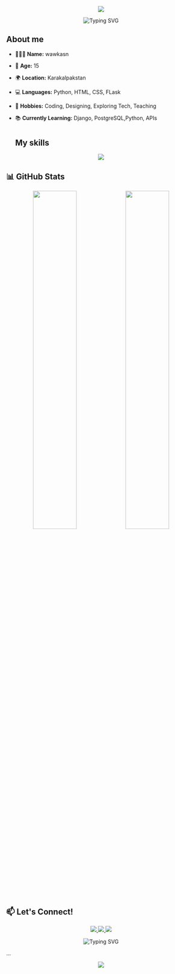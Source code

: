 <!-- HEADER: Chiroyli to‘lqinli banner -->
<p align="center">
  <img src="https://capsule-render.vercel.app/api?type=waving&color=0:ff00cc,100:333399&height=200&section=header&text=Hi%20there!%20I'm%20wawkasn%20👋&fontSize=40&fontColor=ffffff&fontAlignY=40" />
</p>

<!-- TYPING EFFECT: Animasiyali yozuv -->
<p align="center">
  <img src="https://readme-typing-svg.demolab.com?font=Fira+Code&size=24&pause=1000&center=true&vCenter=true&width=450&lines=Welcome+to+my+GitHub!;I+love+Python+%F0%9F%90%8D;Coding+is+fun+%F0%9F%92%BB;Let's+build+something+awesome!" alt="Typing SVG" />
</p>

## About me

- 👩🏼‍💻 **Name:** wawkasn  
- 🎂 **Age:** 15  
- 🌍 **Location:** Karakalpakstan  
- 💻 **Languages:** Python, HTML, CSS, FLask
- 🎨 **Hobbies:** Coding, Designing, Exploring Tech, Teaching  
- 📚 **Currently Learning:** Django, PostgreSQL,Python, APIs
  #

  ## My skills

<p align="center"> 
  <img src="https://skillicons.dev/icons?i=python,html,css,js,git,github,django,postgres,linux,vscode" /> 
</p>

## 📊 GitHub Stats
<p align="center"> 
  <img width="48%" src="https://github-readme-stats.vercel.app/api?username=wawkasn&show_icons=true&theme=tokyonight" /> 
  <img width="48%" src="https://github-readme-stats.vercel.app/api/top-langs/?username=wawkasn&layout=compact&theme=tokyonight" /> 
</p>

## 📫 Let's Connect!
<p align="center">
  <a href="mailto:wawka009@gmail.com" target="_blank" rel="noopener noreferrer"> 
    <img src="https://img.shields.io/badge/Gmail-5A3A8D?style=for-the-badge&logo=gmail&logoColor=ffffff"/> 
  </a> 
  <a href="https://t.me/pandacodee" target="_blank" rel="noopener noreferrer"> 
    <img src="https://img.shields.io/badge/Telegram-291D48?style=for-the-badge&logo=telegram&logoColor=ffffff"/> 
  </a> 
  <a href="https://wawkasn.com" target="_blank" rel="noopener noreferrer"> 
    <img src="https://img.shields.io/badge/Website-5A3A8D?style=for-the-badge&logo=About.me&logoColor=ffffff"/> 
  </a>
</p>

<p align="center">
  <img src="https://readme-typing-svg.demolab.com?font=Fira+Code&size=22&pause=1000&color=ffffff&background=291D48&center=true&vCenter=true&width=440&lines=I+write+code+like+a+poet+writes+verses+%E2%9D%A4%EF%B8%8F+and+logic+%F0%9F%A7%A0.;Also+I+might+drink+too+much+%E2%98%95+while+debugging+%F0%9F%98%85" alt="Typing SVG" />
</p>

...

<!-- FOOTER: Wavy bottom banner with same colors as header -->
<p align="center">
  <img src="https://capsule-render.vercel.app/api?type=waving&color=0:5A3A8D,100:291D48&height=120&section=footer"/>
</p>
